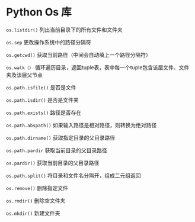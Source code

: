 # Python Os 库

`os.listdir()` 列出当前目录下的所有文件和文件夹

`os.sep` 更改操作系统中的路径分隔符

`os.getcwd()` 获取当前路径（中间会自动填上一个路径分隔符）

`os.walk（）` 循环遍历目录，返回tuple表，表中每一个tuple包含该层文件、文件夹及该层父节点

`os.path.isfile()` 是否是文件

`os.path.isdir()` 是否是文件夹

`os.path.exists()` 路径是否存在

`os.path.abspath()` 如果输入路径是相对路径，则转换为绝对路径

`os.path.dirname()` 获取指定目录的父目录路径

`os.path.pardir` 获取当前目录的父目录路径

`os.pardir()` 获取当前目录的父目录路径

`os.path.split()` 将目录和文件名分隔开，组成二元组返回

`os.remove()` 删除指定文件

`os.rmdir()` 删除空文件夹

`os.mkdir()` 新建文件夹
